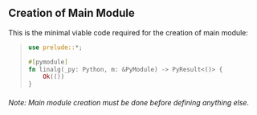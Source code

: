 ## Creation of Main Module

This is the minimal viable code required for the creation of main module:

> ```rust
> use prelude::*;
> 
> #[pymodule]
> fn linalg(_py: Python, m: &PyModule) -> PyResult<()> {
>     Ok(())
> }
> ```

###### Note: Main module creation must be done before defining anything else.
